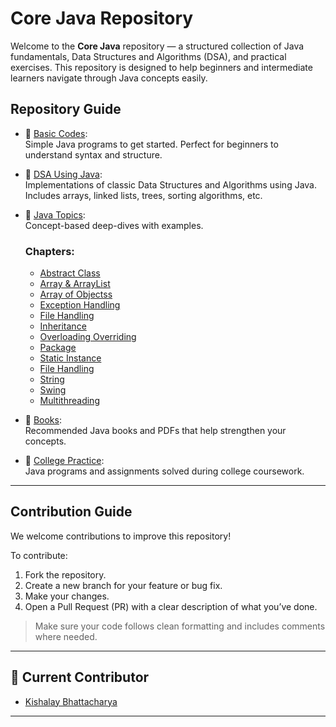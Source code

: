 # Core Java Repository

Welcome to the **Core Java** repository — a structured collection of Java fundamentals, Data Structures and Algorithms (DSA), and practical exercises. This repository is designed to help beginners and intermediate learners navigate through Java concepts easily.

## Repository Guide

- 📂 [Basic Codes](./Basic%20Codes):  
  Simple Java programs to get started. Perfect for beginners to understand syntax and structure.

- 📂 [DSA Using Java](./DSA%20Using%20Java):  
  Implementations of classic Data Structures and Algorithms using Java. Includes arrays, linked lists, trees, sorting algorithms, etc.

- 📂 [Java Topics](./Java-Topics):  
  Concept-based deep-dives with examples.

  ### Chapters:
  - [Abstract Class](./Java-Topics/Abstract%20and%20Interface)
  - [Array & ArrayList](./Java-Topics/Array%20Arraylist)
  - [Array of Objectss](./Java-Topics/ArrayOfObjects)
  - [Exception Handling](./Java-Topics/Exception%20Handling)
  - [File Handling](./Java-Topics/File%20Handling)
  - [Inheritance](./Java-Topics/Inheritance)
  - [Overloading Overriding](./Java-Topics/Overloading%20&%20OverRiding)
  - [Package](./Java-Topics/PACKAGE)
  - [Static Instance](./Java-Topics/Static-Instance)
  - [File Handling](./Java-Topics/File%20Handling)
  - [String](./Java-Topics/String)
  - [Swing](./Java-Topics/Swing)
  - [Multithreading](./Java-Topics/Thread)

- 📂 [Books](./books):  
  Recommended Java books and PDFs that help strengthen your concepts.

- 📂 [College Practice](./clg):  
  Java programs and assignments solved during college coursework.

---

## Contribution Guide

We welcome contributions to improve this repository!

To contribute:

1. Fork the repository.
2. Create a new branch for your feature or bug fix.
3. Make your changes.
4. Open a Pull Request (PR) with a clear description of what you’ve done.

> Make sure your code follows clean formatting and includes comments where needed.

---

## 👤 Current Contributor

- [Kishalay Bhattacharya](https://github.com/kishalayb18)

---
